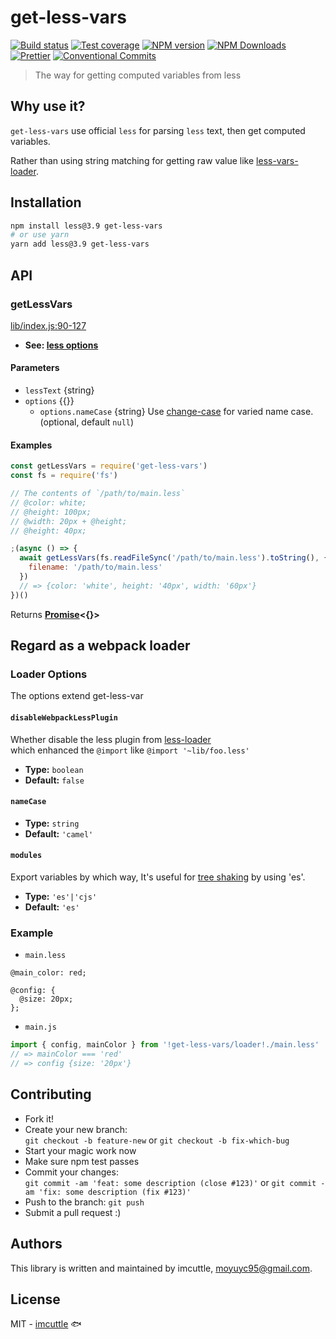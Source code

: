 # get-less-vars

[![Build status](https://img.shields.io/travis/imcuttle/get-less-vars/master.svg?style=flat-square)](https://travis-ci.org/imcuttle/get-less-vars)
[![Test coverage](https://img.shields.io/codecov/c/github/imcuttle/get-less-vars.svg?style=flat-square)](https://codecov.io/github/imcuttle/get-less-vars?branch=master)
[![NPM version](https://img.shields.io/npm/v/get-less-vars.svg?style=flat-square)](https://www.npmjs.com/package/get-less-vars)
[![NPM Downloads](https://img.shields.io/npm/dm/get-less-vars.svg?style=flat-square&maxAge=43200)](https://www.npmjs.com/package/get-less-vars)
[![Prettier](https://img.shields.io/badge/code_style-prettier-ff69b4.svg?style=flat-square)](https://prettier.io/)
[![Conventional Commits](https://img.shields.io/badge/Conventional%20Commits-1.0.0-yellow.svg?style=flat-square)](https://conventionalcommits.org)

> The way for getting computed variables from less

## Why use it?

`get-less-vars` use official `less` for parsing `less` text, then get computed variables.

Rather than using string matching for getting raw value like [less-vars-loader](https://www.npmjs.com/package/less-vars-loader).

## Installation

```bash
npm install less@3.9 get-less-vars
# or use yarn
yarn add less@3.9 get-less-vars
```

## API

<!-- Generated by documentation.js. Update this documentation by updating the source code. -->

### getLessVars

[lib/index.js:90-127](https://github.com/imcuttle/get-less-vars/blob/f1fe5c7588f2aea44ed71c058c245acdcf9ee433/lib/index.js#L90-L127 'Source code on GitHub')

- **See: [less options](http://lesscss.org/usage/#less-options)**

#### Parameters

- `lessText` {string}
- `options` {{}}
  - `options.nameCase` {string}
    Use [change-case](https://www.npmjs.com/package/change-case) for varied name case. (optional, default `null`)

#### Examples

```javascript
const getLessVars = require('get-less-vars')
const fs = require('fs')

// The contents of `/path/to/main.less`
// @color: white;
// @height: 100px;
// @width: 20px + @height;
// @height: 40px;

;(async () => {
  await getLessVars(fs.readFileSync('/path/to/main.less').toString(), {
    filename: '/path/to/main.less'
  })
  // => {color: 'white', height: '40px', width: '60px'}
})()
```

Returns **[Promise](https://developer.mozilla.org/docs/Web/JavaScript/Reference/Global_Objects/Promise)&lt;{}>**

## Regard as a webpack loader

### Loader Options

The options extend get-less-var

#### `disableWebpackLessPlugin`

Whether disable the less plugin from [less-loader](https://github.com/webpack-contrib/less-loader/blob/3d6e9e9204a9e02cde5a65e9a9f6b10bd564f365/src/createWebpackLessPlugin.js)  
which enhanced the `@import` like `@import '~lib/foo.less'`

- **Type:** `boolean`
- **Default:** `false`

#### `nameCase`

- **Type:** `string`
- **Default:** `'camel'`

#### `modules`

Export variables by which way, It's useful for [tree shaking](https://webpack.docschina.org/guides/tree-shaking/) by using 'es'.

- **Type:** `'es'|'cjs'`
- **Default:** `'es'`

### Example

- `main.less`

```less
@main_color: red;

@config: {
  @size: 20px;
};
```

- `main.js`

```javascript
import { config, mainColor } from '!get-less-vars/loader!./main.less'
// => mainColor === 'red'
// => config {size: '20px'}
```

## Contributing

- Fork it!
- Create your new branch:  
  `git checkout -b feature-new` or `git checkout -b fix-which-bug`
- Start your magic work now
- Make sure npm test passes
- Commit your changes:  
  `git commit -am 'feat: some description (close #123)'` or `git commit -am 'fix: some description (fix #123)'`
- Push to the branch: `git push`
- Submit a pull request :)

## Authors

This library is written and maintained by imcuttle, <a href="mailto:moyuyc95@gmail.com">moyuyc95@gmail.com</a>.

## License

MIT - [imcuttle](https://github.com/imcuttle) 🐟
